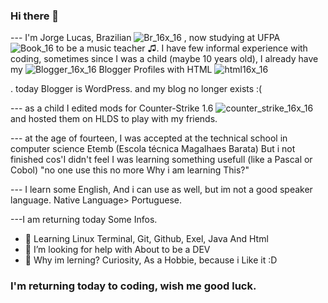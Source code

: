 ### Hi there 👋
--- I'm Jorge Lucas, Brazilian ![Br_16x_16](https://user-images.githubusercontent.com/93394405/144139106-99f1d81c-248f-40ac-be2d-ffa223a19f1f.png)
  , now studying at UFPA ![Book_16](https://user-images.githubusercontent.com/93394405/144140173-cc744dfb-2c0c-48ef-825c-ca60f76c707f.png)
 to be a music teacher ♫. I have few informal experience with coding, sometimes since I was a child (maybe 10 years old), I already have my ![Blogger_16x_16](https://user-images.githubusercontent.com/93394405/144141322-effc38af-220a-4dc9-b4a4-c1a2eca0e040.png)
 Blogger Profiles with HTML ![html16x_16](https://user-images.githubusercontent.com/93394405/144141396-e4b9a315-2529-4884-bb4b-c03c6cb5de89.png)

. today Blogger is WordPress. and my blog no longer exists :(

--- as a child I edited mods for Counter-Strike 1.6 ![counter_strike_16x_16](https://user-images.githubusercontent.com/93394405/144141779-e4905115-2b31-4cbe-be43-1e1b95968c07.png)
 and hosted them on HLDS to play with my friends. 

--- at the age of fourteen, I was accepted at the technical school in computer science Etemb (Escola técnica Magalhaes Barata) But i not finished cos'I didn't feel I was learning something usefull (like a Pascal or Cobol) "no one use this no more Why i am learning This?" 

--- I learn some English, And i can use as well, but im not a good speaker language. Native Language> Portuguese.

---I am returning today 
Some Infos.
- 🔭 Learning Linux Terminal, Git, Github, Exel, Java And Html 
- 🤔 I’m looking for help with About to be a DEV
- 👋 Why im lerning? Curiosity, As a Hobbie, because i Like it :D
### I'm returning today to coding, wish me good luck.

